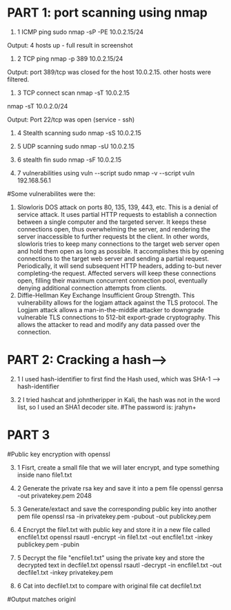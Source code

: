 # PART 1: port scanning using nmap 

1. 1 ICMP ping
sudo nmap -sP -PE 10.0.2.15/24 

Output: 4 hosts up - full result in screenshot


1. 2 TCP ping
nmap -p 389 10.0.2.15/24 <!--pinging port number 389 tcp -->

Output: port 389/tcp was closed for the host 10.0.2.15. other hosts were filtered.

1. 3 TCP connect scan
nmap -sT 10.0.2.15
 <!--Or for the whole network-->
nmap -sT 10.0.2.0/24

Output: Port 22/tcp was open (service - ssh)



1. 4 Stealth scanning
sudo nmap -sS 10.0.2.15 <!--requires root privileges-->

1. 5 UDP scanning
sudo nmap -sU 10.0.2.15 <!--perfomed for a particular host, can be performed for the network using 10.0.2.0/24 network address-->

1. 6 stealth fin
sudo nmap -sF 10.0.2.15 

1. 7 vulnerabilities using vuln --script 
sudo nmap -v --script vuln 192.168.56.1

#Some vulnerabilites were the: 
1. Slowloris DOS attack on ports 80, 135, 139, 443, etc.
This is a denial of service attack. It uses partial HTTP requests to establish a connection between a single computer and the targeted server. It keeps these connections open, thus overwhelming the server, and rendering the server inaccessible to further requests bt the client. In other words, slowloris tries to keep many connections to the target web server open and hold them open as long as possible. It accomplishes this by opening connections to the target web server and sending a partial request. Periodically, it will send subsequent HTTP headers, adding to-but never completing-the request. Affected servers will keep these connections open, filling their maximum concurrent connection pool, eventually denying additional connection attempts from clients.
2. Diffie-Hellman Key Exchange Insufficient Group Strength.
This vulnerability allows for the logjam attack against the TLS protocol. The Logjam attack allows a man-in-the-middle attacker to downgrade vulnerable TLS connections to 512-bit export-grade cryptography. This allows the attacker to read and modify any data passed over the connection.  







# PART 2: Cracking a hash-->

2. 1 I used hash-identifier to first find the Hash used, which was SHA-1  -->
hash-identifier <!-- when it run, i pasted the hash string in it-->

2. 2 I tried hashcat and johntheripper in Kali, the hash was not in the word list, so I used an SHA1 decoder site. 
#The password is:  jrahyn+ 

<!-- Screenshot of result in folder-->


# PART 3

#Public key encryption with openssl

 3. 1  Fisrt, create a small file that we will later encrypt, and type something inside
 nano file1.txt 

 3. 2  Generate the private rsa key and save it into a pem file
 openssl genrsa -out privatekey.pem 2048

3. 3  Generate/extact and save the corresponding public key into another pem file
openssl rsa -in privatekey.pem -pubout -out publickey.pem

3. 4 Encrypt the file1.txt with public key and store it in a new file called encfile1.txt
openssl rsautl -encrypt -in file1.txt -out encfile1.txt -inkey publickey.pem -pubin 

3. 5 Decrypt the file "encfile1.txt" using the private key and store the decrypted text in decfile1.txt
openssl rsautl -decrypt -in encfile1.txt -out decfile1.txt -inkey privatekey.pem

3. 6 Cat into decfile1.txt to compare with original file
cat decfile1.txt

#Output matches originl







